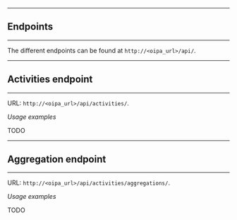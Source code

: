 --------
## Endpoints
--------

The different endpoints can be found at `http://<oipa_url>/api/`.

--------
## Activities endpoint
--------

URL: `http://<oipa_url>/api/activities/`.

*Usage examples* 

TODO

--------
## Aggregation endpoint
--------

URL: `http://<oipa_url>/api/activities/aggregations/`.

*Usage examples*

TODO
